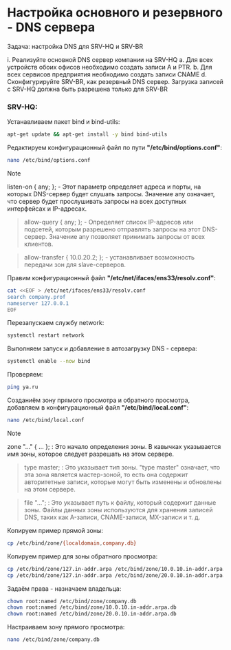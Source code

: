 # Настройка основного и резервного - DNS сервера

Задача: настройка DNS для SRV-HQ и SRV-BR

i. Реализуйте основной DNS сервер компании на SRV-HQ
a. Для всех устройств обоих офисов необходимо создать записи A и PTR.
b. Для всех сервисов предприятия необходимо создать записи CNAME
d. Сконфигурируйте SRV-BR, как резервный DNS сервер. Загрузка записей с SRV-HQ должна быть разрешена только для SRV-BR


### SRV-HQ:

Устанавливаем пакет bind и bind-utils:

``` bash
apt-get update && apt-get install -y bind bind-utils
```

Редактируем конфигурационный файл по пути **"/etc/bind/options.conf"**:

``` bash
nano /etc/bind/options.conf
```

>[!NOTE]
>listen-on { any; }; - Этот параметр определяет адреса и порты, на которых DNS-сервер будет слушать запросы. Значение any означает, что сервер будет прослушивать запросы на всех доступных интерфейсах и IP-адресах.

>allow-query { any; }; -  Определяет список IP-адресов или подсетей, которым разрешено отправлять запросы на этот DNS-сервер. Значение any позволяет принимать запросы от всех клиентов.

>allow-transfer { 10.0.20.2; }; - устанавливает возможность передачи зон для slave-серверов.

Правим конфигурационный файл **"/etc/net/ifaces/ens33/resolv.conf"**:

``` bash
cat <<EOF > /etc/net/ifaces/ens33/resolv.conf
search company.prof
nameserver 127.0.0.1
EOF
```

Перезапускаем службу network:

``` bash
systemctl restart network
```

Выполняем запуск и добавление в автозагрузку DNS - сервера:

``` bash
systemctl enable --now bind
```

Проверяем:

``` bash 
ping ya.ru
```

Созданиём зону прямого просмотра и обратного просмотра, добавляем в конфигурационный файл **"/etc/bind/local.conf"**:

``` bash
nano /etc/bind/local.conf
```

>[!NOTE]
>zone "..." { ... }; : Это начало определения зоны. В кавычках указывается имя зоны, которое следует разрешать на этом сервере.

>type master; : Это указывает тип зоны. "type master" означает, что эта зона является мастер-зоной, то есть она содержит авторитетные записи, которые могут быть изменены и обновлены на этом сервере.

>file "..."; : Это указывает путь к файлу, который содержит данные зоны. Файлы данных зоны используются для хранения записей DNS, таких как A-записи, CNAME-записи, MX-записи и т. д.

Копируем пример прямой зоны:

``` bash
cp /etc/bind/zone/{localdomain,company.db}
```

Копируем пример для зоны обратного просмотра:

``` bash
cp /etc/bind/zone/127.in-addr.arpa /etc/bind/zone/10.0.10.in-addr.arpa.db
cp /etc/bind/zone/127.in-addr.arpa /etc/bind/zone/20.0.10.in-addr.arpa.db
```

Задаём права - назначаем владельца:

``` bash
chown root:named /etc/bind/zone/company.db
chown root:named /etc/bind/zone/10.0.10.in-addr.arpa.db
chown root:named /etc/bind/zone/20.0.10.in-addr.arpa.db
```

Настраиваем зону прямого просмотра:

``` bash
nano /etc/bind/zone/company.db
```
